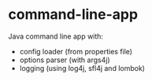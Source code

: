 # command-line-app
Java command line app with:
- config loader (from properties file)
- options parser (with args4j)
- logging (using log4j, sfl4j and lombok)
